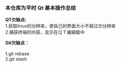 ### 本仓库为平时 Qt 基本操作总结 ###  

**QT欠缺点:**
<br>
1.获取linux的分辨率，使自己的界面大小不超过次分辨率
<br>
2.捕获终端的内容，显示在ＱＴ编辑框中
<br>

**Git欠缺点：**  
<br>
1.git rebase
<br>
2.git stash  

